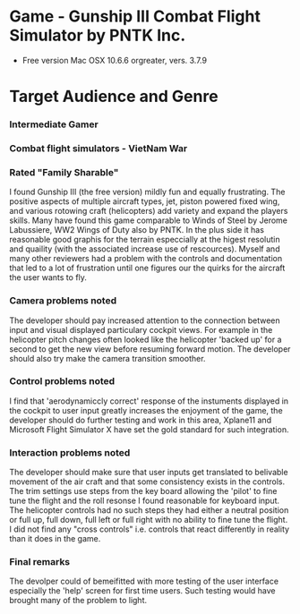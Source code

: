 # Game - Gunship III Combat Flight Simulator by PNTK Inc.
* Free version Mac OSX 10.6.6 orgreater, vers. 3.7.9
# Target Audience and Genre
### Intermediate Gamer
### Combat flight simulators - VietNam War
### Rated "Family Sharable"
I found Gunship III (the free version) mildly fun and equally frustrating.  The positive aspects of multiple aircraft types, jet, piston powered fixed wing, and various rotowing craft (helicopters) add variety and expand the players skills.  Many have found this game comparable to Winds of Steel by Jerome Labussiere, WW2 Wings of Duty also by PNTK.  In the plus side it has reasonable good graphis for the terrain especcially at the higest resolutin and quaility (with the associated increase use of rescources).  Myself and many other reviewers had a problem with the controls and documentation that led to a lot of frustration until one figures our the quirks for the aircraft the user wants to fly.
### Camera problems noted
The developer should pay increased attention to the connection between input and visual displayed particulary cockpit views.  For example in the helicopter pitch changes often looked like the helicopter 'backed up' for a second to get the new view before resuming forward motion.  The developer should also try make the camera transition smoother.
### Control problems noted
I find that 'aerodynamiccly correct' response of the instuments displayed in the cockpit to user input greatly increases the enjoyment of the game, the developer should do further testing and work in this area, Xplane11 and Microsoft Flight Simulator X have set the gold standard for such integration.
### Interaction problems noted
The developer should make sure that user inputs get translated to belivable movement of the air craft and that some consistency exists in the controls. The trim settings use steps from the key board allowing the 'pilot' to fine tune the flight and the roll resonse I found reasonable for keyboard input. The helicopter controls had no such steps they had either a neutral position or full up, full down, full left or full right with no ability to fine tune the flight. I did not find any "cross controls" i.e. controls that react differently in reality than it does in the game.
### Final remarks
The devolper could of bemeifitted with more testing of the user interface especially the 'help' screen for first time users.  Such testing would have brought many of the problem to light.

